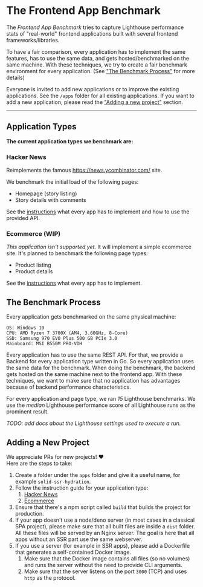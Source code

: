 # The Frontend App Benchmark

The _Frontend App Benchmark_ tries to capture Lighthouse performance stats of "real-world" frontend applications built with several frontend frameworks/libraries.

To have a fair comparison, every application has to implement the same features, has to use the same data, and gets hosted/benchmarked on the same machine. With these techniques, we try to create a fair benchmark environment for every application. (See ["The Benchmark Process"](#the-benchmark-process) for more details)

Everyone is invited to add new applications or to improve the existing applications. See the `/apps` folder for all existing applications.
If you want to add a new application, please read the ["Adding a new project"](#adding-a-new-project) section.

---

## Application Types

**The current application types we benchmark are:**

### Hacker News

Reimplements the famous https://news.ycombinator.com/ site.

We benchmark the initial load of the following pages:

- Homepage (story listing)
- Story details with comments

See the [instructions](./app-instructions/hacker-news/README.md) what every app has to implement and how to use the provided API.

### Ecommerce (WIP)

_This application isn't supported yet._ It will implement a simple ecommerce site. It's planned to benchmark the following page types:

- Product listing
- Product details

See the [instructions](./app-instructions/ecommerce/README.md) what every app has to implement.

## The Benchmark Process

Every application gets benchmarked on the same physical machine:

```
OS: Windows 10
CPU: AMD Ryzen 7 3700X (AM4, 3.60GHz, 8-Core)
SSD: Samsung 970 EVO Plus 500 GB PCIe 3.0
Mainboard: MSI B550M PRO-VDH
```

Every application has to use the same REST API. For that, we provide a Backend for every application type written in Go. So every application uses the same data for the benchmark. When doing the benchmark, the backend gets hosted on the same machine next to the frontend app. With these techniques, we want to make sure that no application has advantages because of backend performance characteristics.

For every application and page type, we ran _15_ Lighthouse benchmarks. We use the _median_ Lighthouse performance score of all Lighthouse runs as the prominent result.

_TODO: add docs about the Lighthouse settings used to execute a run._

## Adding a New Project

We appreciate PRs for new projects! ❤️  
Here are the steps to take:

1. Create a folder under the `apps` folder and give it a useful name, for example `solid-ssr-hydration`.
1. Follow the instruction guide for your application type:
   1. [Hacker News](./app-instructions/hacker-news/README.md)
   2. [Ecommerce](./app-instructions/ecommerce/README.md)
1. Ensure that there's a npm script called `build` that builds the project for production.
1. If your app doesn't use a node/deno server (in most cases in a classical SPA project), please make sure that all built files are inside a `dist` folder. All these files will be served by an Nginx server. The goal is here that all apps without an SSR part use the same webserver.
1. If you use a server (for example in SSR apps), please add a Dockerfile that generates a self-contained Docker image.
   1. Make sure that the Docker image contains all files (so no volumes) and runs the server without the need to provide CLI arguments.
   1. Make sure that the server listens on the port `3000` (TCP) and uses `http` as the protocol.

